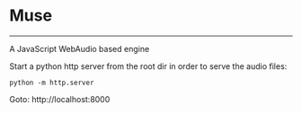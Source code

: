 # Muse

-----

A JavaScript WebAudio based engine

Start a python http server from the root dir in order to serve the audio files:
```
python -m http.server
```

Goto: http://localhost:8000

